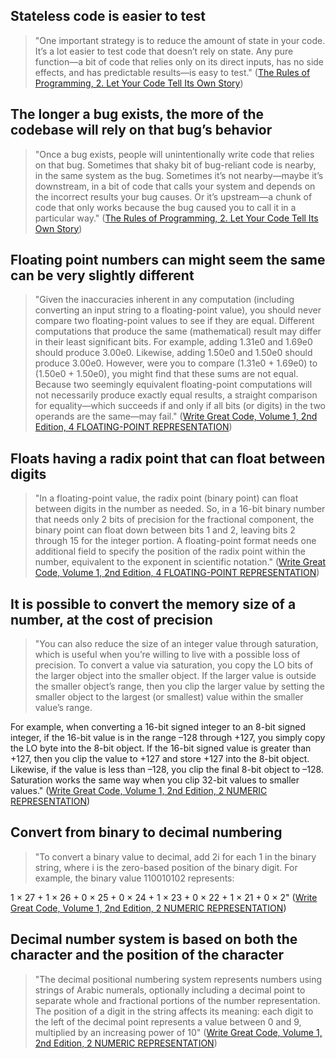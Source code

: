 ## Stateless code is easier to test

> "One important strategy is to reduce the amount of state in your code. It’s a lot easier to test code that doesn’t rely on state. Any pure function—a bit of code that relies only on its direct inputs, has no side effects, and has predictable results—is easy to test." ([The Rules of Programming, 2. Let Your Code Tell Its Own Story](https://learning.oreilly.com/library/view/-/9781098133108/))

## The longer a bug exists, the more of the codebase will rely on that bug’s behavior

> "Once a bug exists, people will unintentionally write code that relies on that bug. Sometimes that shaky bit of bug-reliant code is nearby, in the same system as the bug. Sometimes it’s not nearby—maybe it’s downstream, in a bit of code that calls your system and depends on the incorrect results your bug causes. Or it’s upstream—a chunk of code that only works because the bug caused you to call it in a particular way." ([The Rules of Programming, 2. Let Your Code Tell Its Own Story](https://learning.oreilly.com/library/view/-/9781098133108/))

## Floating point numbers can might seem the same can be very slightly different

> "Given the inaccuracies inherent in any computation (including converting an input string to a floating-point value), you should never compare two floating-point values to see if they are equal. Different computations that produce the same (mathematical) result may differ in their least significant bits. For example, adding 1.31e0 and 1.69e0 should produce 3.00e0. Likewise, adding 1.50e0 and 1.50e0 should produce 3.00e0. However, were you to compare (1.31e0 + 1.69e0) to (1.50e0 + 1.50e0), you might find that these sums are not equal. Because two seemingly equivalent floating-point computations will not necessarily produce exactly equal results, a straight comparison for equality—which succeeds if and only if all bits (or digits) in the two operands are the same—may fail." ([Write Great Code, Volume 1, 2nd Edition, 4 FLOATING-POINT REPRESENTATION](https://learning.oreilly.com/library/view/-/9781098125646/))

## Floats having a radix point that can float between digits

> "In a floating-point value, the radix point (binary point) can float between digits in the number as needed. So, in a 16-bit binary number that needs only 2 bits of precision for the fractional component, the binary point can float down between bits 1 and 2, leaving bits 2 through 15 for the integer portion. A floating-point format needs one additional field to specify the position of the radix point within the number, equivalent to the exponent in scientific notation." ([Write Great Code, Volume 1, 2nd Edition, 4 FLOATING-POINT REPRESENTATION](https://learning.oreilly.com/library/view/-/9781098125646/))

## It is possible to convert the memory size of a number, at the cost of precision

> "You can also reduce the size of an integer value through saturation, which is useful when you’re willing to live with a possible loss of precision. To convert a value via saturation, you copy the LO bits of the larger object into the smaller object. If the larger value is outside the smaller object’s range, then you clip the larger value by setting the smaller object to the largest (or smallest) value within the smaller value’s range.

For example, when converting a 16-bit signed integer to an 8-bit signed integer, if the 16-bit value is in the range –128 through +127, you simply copy the LO byte into the 8-bit object. If the 16-bit signed value is greater than +127, then you clip the value to +127 and store +127 into the 8-bit object. Likewise, if the value is less than –128, you clip the final 8-bit object to –128. Saturation works the same way when you clip 32-bit values to smaller values." ([Write Great Code, Volume 1, 2nd Edition, 2 NUMERIC REPRESENTATION](https://learning.oreilly.com/library/view/-/9781098125646/))

## Convert from binary to decimal numbering

> "To convert a binary value to decimal, add 2i for each 1 in the binary string, where i is the zero-based position of the binary digit. For example, the binary value 110010102 represents:

1 × 27 + 1 × 26 + 0 × 25 + 0 × 24 + 1 × 23 + 0 × 22 + 1 × 21 + 0 × 2" ([Write Great Code, Volume 1, 2nd Edition, 2 NUMERIC REPRESENTATION](https://learning.oreilly.com/library/view/-/9781098125646/))

## Decimal number system is based on both the character and the position of the character

> "The decimal positional numbering system represents numbers using strings of Arabic numerals, optionally including a decimal point to separate whole and fractional portions of the number representation. The position of a digit in the string affects its meaning: each digit to the left of the decimal point represents a value between 0 and 9, multiplied by an increasing power of 10" ([Write Great Code, Volume 1, 2nd Edition, 2 NUMERIC REPRESENTATION](https://learning.oreilly.com/library/view/-/9781098125646/))

